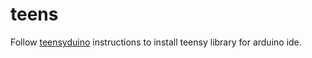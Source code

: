 # teens

Follow [teensyduino](https://www.pjrc.com/teensy/tutorial.html) instructions to install teensy library for arduino ide.
